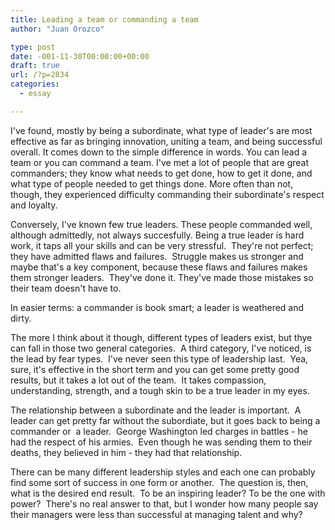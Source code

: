 ```yaml
---
title: Leading a team or commanding a team
author: "Juan Orozco" 

type: post
date: -001-11-30T00:00:00+00:00
draft: true
url: /?p=2834
categories:
  - essay

---
```

I've found, mostly by being a subordinate, what type of leader's are most effective as far as bringing innovation, uniting a team, and being successful overall. It comes down to the simple difference in words. You can lead a team or you can command a team. I've met a lot of people that are great commanders; they know what needs to get done, how to get it done, and what type of people needed to get things done. More often than not, though, they experienced difficulty commanding their subordinate's respect and loyalty.

Conversely, I've known few true leaders. These people commanded well, although admittedly, not always succesfully. Being a true leader is hard work, it taps all your skills and can be very stressful.  They're not perfect; they have admitted flaws and failures.  Struggle makes us stronger and maybe that's a key component, because these flaws and failures makes them stronger leaders.  They've done it. They've made those mistakes so their team doesn't have to.

In easier terms: a commander is book smart; a leader is weathered and dirty.

The more I think about it though, different types of leaders exist, but thye can fall in those two general categories.  A third category, I've noticed, is the lead by fear types.  I've never seen this type of leadership last.  Yea, sure, it's effective in the short term and you can get some pretty good results, but it takes a lot out of the team.  It takes compassion, understanding, strength, and a tough skin to be a true leader in my eyes.

The relationship between a subordinate and the leader is important.  A leader can get pretty far without the subordiate, but it goes back to being a commander or  a leader.  George Washington led charges in battles - he had the respect of his armies.  Even though he was sending them to their deaths, they believed in him - they had that relationship.

There can be many different leadership styles and each one can probably find some sort of success in one form or another.  The question is, then, what is the desired end result.  To be an inspiring leader? To be the one with power?  There's no real answer to that, but I wonder how many people say their managers were less than successful at managing talent and why?